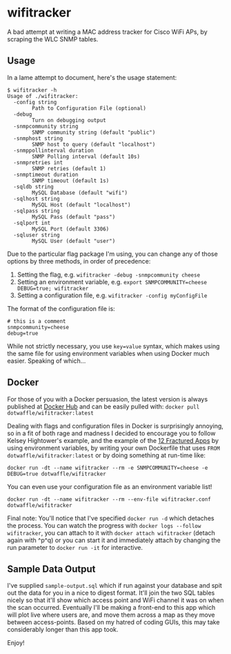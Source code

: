 # wifitracker

A bad attempt at writing a MAC address tracker for Cisco WiFi APs, by scraping the WLC SNMP tables.

## Usage

In a lame attempt to document, here's the usage statement:

```
$ wifitracker -h
Usage of ./wifitracker:
  -config string
        Path to Configuration File (optional)
  -debug
        Turn on debugging output
  -snmpcommunity string
        SNMP community string (default "public")
  -snmphost string
        SNMP host to query (default "localhost")
  -snmppollinterval duration
        SNMP Polling interval (default 10s)
  -snmpretries int
        SNMP retries (default 1)
  -snmptimeout duration
        SNMP timeout (default 1s)
  -sqldb string
        MySQL Database (default "wifi")
  -sqlhost string
        MySQL Host (default "localhost")
  -sqlpass string
        MySQL Pass (default "pass")
  -sqlport int
        MySQL Port (default 3306)
  -sqluser string
        MySQL User (default "user")
```

Due to the particular flag package I'm using, you can change any of those options by three methods, in order of precedence:

1. Setting the flag, e.g. `wifitracker -debug -snmpcommunity cheese`
2. Setting an environment variable, e.g. `export SNMPCOMMUNITY=cheese DEBUG=true; wifitracker`
3. Setting a configuration file, e.g. `wifitracker -config myConfigFile`

The format of the configuration file is:

```
# this is a comment
snmpcommunity=cheese
debug=true
```

While not strictly necessary, you use `key=value` syntax, which makes using the same file for using environment variables when using Docker much easier. Speaking of which...

## Docker

For those of you with a Docker persuasion, the latest version is always published at [Docker Hub](https://hub.docker.com/r/dotwaffle/wifitracker/) and can be easily pulled with: `docker pull dotwaffle/wifitracker:latest`

Dealing with flags and configuration files in Docker is surprisingly annoying, so in a fit of both rage and madness I decided to encourage you to follow Kelsey Hightower's example, and the example of the [12 Fractured Apps](https://medium.com/@kelseyhightower/12-fractured-apps-1080c73d481c) by using environment variables, by writing your own Dockerfile that uses `FROM dotwaffle/wifitracker:latest` or by doing something at run-time like:

```
docker run -dt --name wifitracker --rm -e SNMPCOMMUNITY=cheese -e DEBUG=true dotwaffle/wifitracker
```

You can even use your configuration file as an environment variable list!

```
docker run -dt --name wifitracker --rm --env-file wifitracker.conf dotwaffle/wifitracker
```

Final note: You'll notice that I've specified `docker run -d` which detaches the process. You can watch the progress with `docker logs --follow wifitracker`, you can attach to it with `docker attach wifitracker` (detach again with ^p^q) or you can start it and immediately attach by changing the run parameter to `docker run -it` for interactive.

## Sample Data Output

I've supplied `sample-output.sql` which if run against your database and spit out the data for you in a nice to digest format. It'll join the two SQL tables nicely so that it'll show which access point and WiFi channel it was on when the scan occurred. Eventually I'll be making a front-end to this app which will plot live where users are, and move them across a map as they move between access-points. Based on my hatred of coding GUIs, this may take considerably longer than this app took.

Enjoy!
